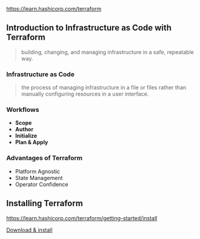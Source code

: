 https://learn.hashicorp.com/terraform

## Introduction to Infrastructure as Code with Terraform

> building, changing, and managing infrastructure in a safe, repeatable way.

### Infrastructure as Code

> the process of managing infrastructure in a file or files rather than
> manually configuring resources in a user interface. 

### Workflows

- **Scope** 
- **Author** 
- **Initialize** 
- **Plan & Apply** 

### Advantages of Terraform

- Platform Agnostic
- State Management
- Operator Confidence

## Installing Terraform

https://learn.hashicorp.com/terraform/getting-started/install

[Download & install](https://www.terraform.io/downloads.html)
